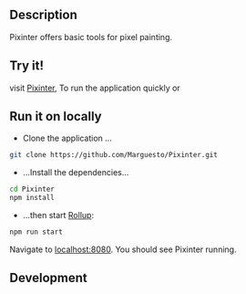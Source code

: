 ## Description
Pixinter offers basic tools for pixel painting.

## Try it!
visit [Pixinter](https://pixinter.vercel.app/), To run the application quickly or

## Run it on locally

- Clone the application ... 
```bash
git clone https://github.com/Marguesto/Pixinter.git
```
- ...Install the dependencies...

```bash
cd Pixinter
npm install
```
- ...then start [Rollup](https://rollupjs.org):

```bash
npm run start
```
Navigate to [localhost:8080](http://localhost:8080). You should see Pixinter running. 



## Development

